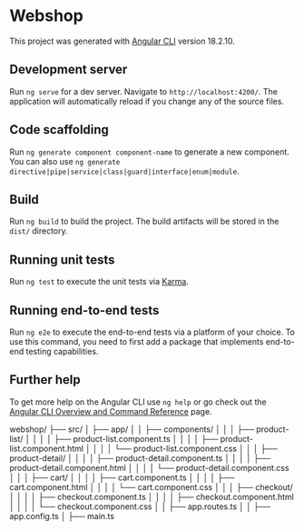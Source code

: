 # Webshop

This project was generated with [Angular CLI](https://github.com/angular/angular-cli) version 18.2.10.

## Development server

Run `ng serve` for a dev server. Navigate to `http://localhost:4200/`. The application will automatically reload if you change any of the source files.

## Code scaffolding

Run `ng generate component component-name` to generate a new component. You can also use `ng generate directive|pipe|service|class|guard|interface|enum|module`.

## Build

Run `ng build` to build the project. The build artifacts will be stored in the `dist/` directory.

## Running unit tests

Run `ng test` to execute the unit tests via [Karma](https://karma-runner.github.io).

## Running end-to-end tests

Run `ng e2e` to execute the end-to-end tests via a platform of your choice. To use this command, you need to first add a package that implements end-to-end testing capabilities.

## Further help

To get more help on the Angular CLI use `ng help` or go check out the [Angular CLI Overview and Command Reference](https://angular.dev/tools/cli) page.


webshop/
├── src/
│   ├── app/
│   │   ├── components/
│   │   │   ├── product-list/
│   │   │   │   ├── product-list.component.ts
│   │   │   │   ├── product-list.component.html
│   │   │   │   └── product-list.component.css
│   │   │   ├── product-detail/
│   │   │   │   ├── product-detail.component.ts
│   │   │   │   ├── product-detail.component.html
│   │   │   │   └── product-detail.component.css
│   │   │   ├── cart/
│   │   │   │   ├── cart.component.ts
│   │   │   │   ├── cart.component.html
│   │   │   │   └── cart.component.css
│   │   │   ├── checkout/
│   │   │   │   ├── checkout.component.ts
│   │   │   │   ├── checkout.component.html
│   │   │   │   └── checkout.component.css
│   │   ├── app.routes.ts
│   │   ├── app.config.ts
│   ├── main.ts
